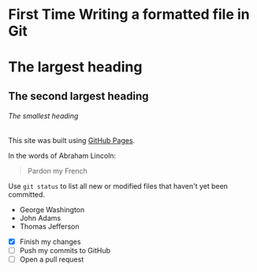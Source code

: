 # First Time Writing a formatted file in Git
# The largest heading
## The second largest heading
###### The smallest heading
This site was built using [GitHub Pages](https://pages.github.com/).

In the words of Abraham Lincoln:

> Pardon my French

Use `git status` to list all new or modified files that haven't yet been committed.
- George Washington
- John Adams
- Thomas Jefferson

- [x] Finish my changes
- [ ] Push my commits to GitHub
- [ ] Open a pull request
